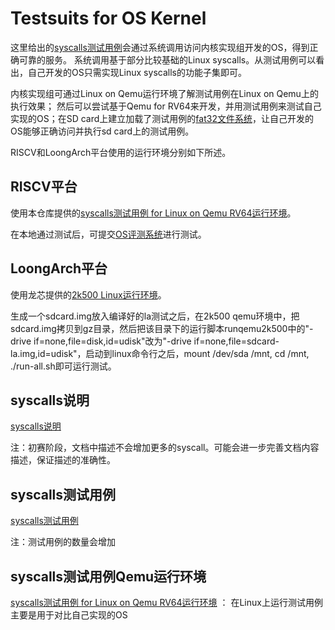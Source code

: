 # Testsuits for OS Kernel

这里给出的[syscalls测试用例](syscalls-testing/)会通过系统调用访问内核实现组开发的OS，得到正确可靠的服务。
系统调用基于部分比较基础的Linux syscalls。从测试用例可以看出，自己开发的OS只需实现Linux syscalls的功能子集即可。

内核实现组可通过Linux on Qemu运行环境了解测试用例在Linux on Qemu上的执行效果； 然后可以尝试基于Qemu for RV64来开发，并用测试用例来测试自己实现的OS；在SD card上建立加载了测试用例的[fat32文件系统](./fat32-info.md)，让自己开发的OS能够正确访问并执行sd card上的测试用例。

RISCV和LoongArch平台使用的运行环境分别如下所述。

## RISCV平台

使用本仓库提供的[syscalls测试用例 for Linux on Qemu RV64运行环境](riscv-linux-rootfs)。

在本地通过测试后，可提交[OS评测系统](https://os.educg.net/)进行测试。

## LoongArch平台

使用龙芯提供的[2k500 Linux运行环境](https://pan.baidu.com/s/14OPRwSQ4N2XdrSZ9ykJsng?pwd=twi7)。

生成一个sdcard.img放入编译好的la测试之后，在2k500 qemu环境中，把sdcard.img拷贝到gz目录，然后把该目录下的运行脚本runqemu2k500中的"-drive if=none,file=disk,id=udisk"改为"-drive if=none,file=sdcard-la.img,id=udisk"，启动到linux命令行之后，mount /dev/sda /mnt, cd /mnt, ./run-all.sh即可运行测试。

## syscalls说明
[syscalls说明](oscomp_syscalls.md)

注：初赛阶段，文档中描述不会增加更多的syscall。可能会进一步完善文档内容描述，保证描述的准确性。

## syscalls测试用例
[syscalls测试用例](syscalls-testing/)

注：测试用例的数量会增加

## syscalls测试用例Qemu运行环境
[syscalls测试用例 for Linux on Qemu RV64运行环境](riscv-linux-rootfs) ： 在Linux上运行测试用例主要是用于对比自己实现的OS


